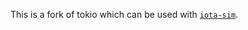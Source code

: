 This is a fork of tokio which can be used with [`iota-sim`](https://github.com/iotaledger/iota-sim).
